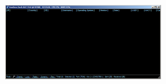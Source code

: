 ![Screenshot](https://raw.githubusercontent.com/Cryakl/Ultimate-RAT-Collection/refs/heads/main/XWorm/RainbowDashRAT/Screenshot.png)

